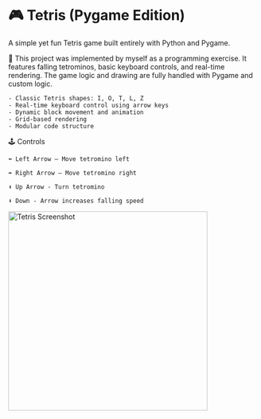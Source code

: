 # 🎮 Tetris (Pygame Edition)

A simple yet fun Tetris game built entirely with Python and Pygame.

🧱 This project was implemented by myself as a programming exercise. It features falling tetrominos, basic keyboard controls, and real-time rendering. The game logic and drawing are fully handled with Pygame and custom logic.

    - Classic Tetris shapes: I, O, T, L, Z
    - Real-time keyboard control using arrow keys
    - Dynamic block movement and animation
    - Grid-based rendering
    - Modular code structure

🕹️ Controls

    ⬅️ Left Arrow – Move tetromino left

    ➡️ Right Arrow – Move tetromino right

    ⬆️ Up Arrow - Turn tetromino

    ⬇️ Down - Arrow increases falling speed

<img src="https://github.com/user-attachments/assets/3920aaa9-39b3-4362-a1b7-2f0b4fb18b3b" alt="Tetris Screenshot" width="400"/>
